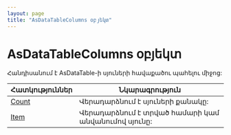 ```yaml
---
layout: page
title: "AsDataTableColumns օբյեկտ"
---
```


# AsDataTableColumns օբյեկտ 

Հանդիսանում է AsDataTable-ի սյուների հավաքածու պահելու միջոց:

| Հատկություններ | Նկարագրություն |
|--|--|
| [Count](AsDataTableColumns/Count.md) | Վերադարձնում է սյուների քանակը: |
| [Item](AsDataTableColumns/Item.md) | Վերադարձնում է տրված համարի կամ անվանումով սյունը: |